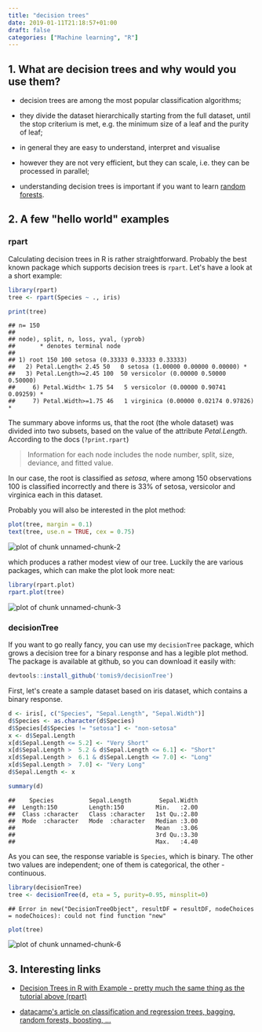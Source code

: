 ```yaml
---
title: "decision trees"
date: 2019-01-11T21:18:57+01:00
draft: false
categories: ["Machine learning", "R"]
---
```







## 1. What are decision trees and why would you use them? 

* decision trees are among the most popular classification algorithms;

* they divide the dataset hierarchically starting from the full dataset, until the stop criterium is met, e.g. the minimum size of a leaf and the purity of leaf;

* in general they are easy to understand, interpret and visualise

* however they are not very efficient, but they can scale, i.e. they can be processed in parallel;

* understanding decision trees is important if you want to learn [random forests](http://tomis9.com/random-forests).

## 2. A few "hello world" examples 

### rpart 

Calculating decision trees in R is rather straightforward. Probably the best known package which supports decision trees is `rpart`. Let's have a look at a short example:


```r
library(rpart)
tree <- rpart(Species ~ ., iris)

print(tree)
```

```
## n= 150 
## 
## node), split, n, loss, yval, (yprob)
##       * denotes terminal node
## 
## 1) root 150 100 setosa (0.33333 0.33333 0.33333)  
##   2) Petal.Length< 2.45 50   0 setosa (1.00000 0.00000 0.00000) *
##   3) Petal.Length>=2.45 100  50 versicolor (0.00000 0.50000 0.50000)  
##     6) Petal.Width< 1.75 54   5 versicolor (0.00000 0.90741 0.09259) *
##     7) Petal.Width>=1.75 46   1 virginica (0.00000 0.02174 0.97826) *
```

The summary above informs us, that the root (the whole dataset) was divided into two subsets, based on the value of the attribute *Petal.Length*. According to the docs (`?print.rpart`)

>Information for each node includes the node number, split, size, deviance, and fitted value.

In our case, the root is classified as *setosa*, where among 150 observations 100 is classified incorrectly and there is 33% of setosa, versicolor and virginica each in this dataset.

Probably you will also be interested in the plot method:


```r
plot(tree, margin = 0.1)
text(tree, use.n = TRUE, cex = 0.75)
```

![plot of chunk unnamed-chunk-2](./articles/figures/decision_trees/unnamed-chunk-2-1.png)

which produces a rather modest view of our tree. Luckily the are various packages, which can make the plot look more neat:


```r
library(rpart.plot)
rpart.plot(tree)
```

![plot of chunk unnamed-chunk-3](./articles/figures/decision_trees/unnamed-chunk-3-1.png)

### decisionTree 

If you want to go really fancy, you can use my `decisionTree` package, which grows a decision tree for a binary response and has a legible plot method. The package is available at github, so you can download it easily with:


```r
devtools::install_github('tomis9/decisionTree')
```

First, let's create a sample dataset based on iris dataset, which contains a binary response.


```r
d <- iris[, c("Species", "Sepal.Length", "Sepal.Width")]
d$Species <- as.character(d$Species)
d$Species[d$Species != "setosa"] <- "non-setosa"
x <- d$Sepal.Length
x[d$Sepal.Length <= 5.2] <- "Very Short"
x[d$Sepal.Length >  5.2 & d$Sepal.Length <= 6.1] <- "Short"
x[d$Sepal.Length >  6.1 & d$Sepal.Length <= 7.0] <- "Long"
x[d$Sepal.Length >  7.0] <- "Very Long"
d$Sepal.Length <- x

summary(d)
```

```
##    Species          Sepal.Length        Sepal.Width  
##  Length:150         Length:150         Min.   :2.00  
##  Class :character   Class :character   1st Qu.:2.80  
##  Mode  :character   Mode  :character   Median :3.00  
##                                        Mean   :3.06  
##                                        3rd Qu.:3.30  
##                                        Max.   :4.40
```
As you can see, the response variable is `Species`, which is binary. The other two values are independent; one of them is categorical, the other - continuous.


```r
library(decisionTree)
tree <- decisionTree(d, eta = 5, purity=0.95, minsplit=0)
```

```
## Error in new("DecisionTreeObject", resultDF = resultDF, nodeChoices = nodeChoices): could not find function "new"
```

```r
plot(tree)
```

![plot of chunk unnamed-chunk-6](./articles/figures/decision_trees/unnamed-chunk-6-1.png)

## 3. Interesting links 

* [Decision Trees in R with Example - pretty much the same thing as the tutorial above (rpart)](https://www.guru99.com/r-decision-trees.html)

* [datacamp's article on classification and regression trees, bagging, random forests, boosting, ...](https://www.datacamp.com/community/tutorials/decision-trees-R)
